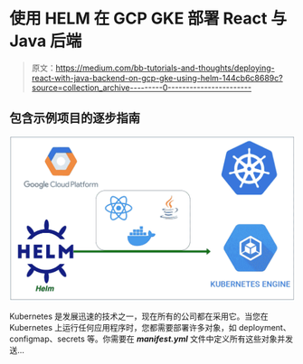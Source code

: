 # 使用 HELM 在 GCP GKE 部署 React 与 Java 后端

> 原文：<https://medium.com/bb-tutorials-and-thoughts/deploying-react-with-java-backend-on-gcp-gke-using-helm-144cb6c8689c?source=collection_archive---------0----------------------->

## 包含示例项目的逐步指南

![](img/39b02e38e938f21cc6cb2b498ee6570b.png)

Kubernetes 是发展迅速的技术之一，现在所有的公司都在采用它。当您在 Kubernetes 上运行任何应用程序时，您都需要部署许多对象，如 deployment、configmap、secrets 等。你需要在 ***manifest.yml*** 文件中定义所有这些对象并发送…